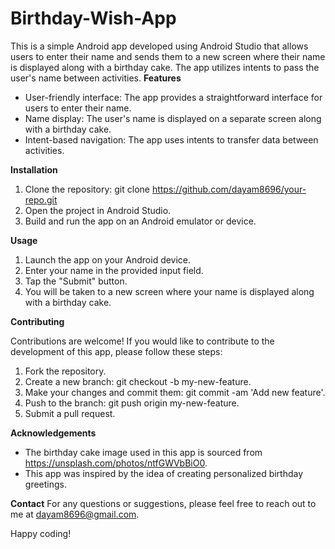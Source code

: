 # Birthday-Wish-App
This is a simple Android app developed using Android Studio that allows users to enter their name and sends them to a new screen where their name is displayed along with a birthday cake. The app utilizes intents to pass the user's name between activities.
**Features**
* User-friendly interface: The app provides a straightforward interface for users to enter their name.
* Name display: The user's name is displayed on a separate screen along with a birthday cake.
* Intent-based navigation: The app uses intents to transfer data between activities.
  
**Installation**
1. Clone the repository: git clone https://github.com/dayam8696/your-repo.git
2. Open the project in Android Studio.
3. Build and run the app on an Android emulator or device.
   
**Usage**
1. Launch the app on your Android device.
2. Enter your name in the provided input field.
3. Tap the "Submit" button.
4. You will be taken to a new screen where your name is displayed along with a birthday cake.
   
**Contributing**

Contributions are welcome! If you would like to contribute to the development of this app, please follow these steps:

1. Fork the repository.
2. Create a new branch: git checkout -b my-new-feature.
3. Make your changes and commit them: git commit -am 'Add new feature'.
4. Push to the branch: git push origin my-new-feature.
5. Submit a pull request.
   
**Acknowledgements**
* The birthday cake image used in this app is sourced from https://unsplash.com/photos/ntfGWVbBiO0.
* This app was inspired by the idea of creating personalized birthday greetings.
  
**Contact**
For any questions or suggestions, please feel free to reach out to me at dayam8696@gmail.com.

Happy coding!
